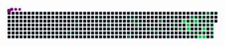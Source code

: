 <svg viewBox="-16 -32 880 192" width="880" height="192" xmlns="http://www.w3.org/2000/svg"><desc>Generated with https://github.com/Platane/snk</desc><style>:root{--cb:#1b1f230a;--cs:purple;--ce:#161b22;--c0:#161b22;--c1:#01311f;--c2:#034525;--c3:#0f6d31;--c4:#00c647}.c{shape-rendering:geometricPrecision;fill:var(--ce);stroke-width:1px;stroke:var(--cb);animation:none 30100ms linear infinite;width:12px;height:12px}@keyframes c0{60.12%{fill:var(--c2)}60.14%,100%{fill:var(--ce)}}.c.c0{fill:var(--c2);animation-name:c0}@keyframes c1{6.63%{fill:var(--c1)}6.65%,100%{fill:var(--ce)}}.c.c1{fill:var(--c1);animation-name:c1}@keyframes c2{6.97%{fill:var(--c1)}6.99%,100%{fill:var(--ce)}}.c.c2{fill:var(--c1);animation-name:c2}@keyframes c3{9.62%{fill:var(--c1)}9.64%,100%{fill:var(--ce)}}.c.c3{fill:var(--c1);animation-name:c3}@keyframes c4{56.14%{fill:var(--c2)}56.16%,100%{fill:var(--ce)}}.c.c4{fill:var(--c2);animation-name:c4}@keyframes c5{11.95%{fill:var(--c1)}11.97%,100%{fill:var(--ce)}}.c.c5{fill:var(--c1);animation-name:c5}@keyframes c6{65.44%{fill:var(--c3)}65.46%,100%{fill:var(--ce)}}.c.c6{fill:var(--c3);animation-name:c6}@keyframes c7{12.28%{fill:var(--c1)}12.3%,100%{fill:var(--ce)}}.c.c7{fill:var(--c1);animation-name:c7}@keyframes c8{53.81%{fill:var(--c2)}53.83%,100%{fill:var(--ce)}}.c.c8{fill:var(--c2);animation-name:c8}@keyframes c9{12.95%{fill:var(--c1)}12.97%,100%{fill:var(--ce)}}.c.c9{fill:var(--c1);animation-name:c9}@keyframes ca{53.15%{fill:var(--c2)}53.17%,100%{fill:var(--ce)}}.c.ca{fill:var(--c2);animation-name:ca}@keyframes cb{13.61%{fill:var(--c1)}13.63%,100%{fill:var(--ce)}}.c.cb{fill:var(--c1);animation-name:cb}@keyframes cc{14.61%{fill:var(--c1)}14.63%,100%{fill:var(--ce)}}.c.cc{fill:var(--c1);animation-name:cc}@keyframes cd{14.94%{fill:var(--c1)}14.96%,100%{fill:var(--ce)}}.c.cd{fill:var(--c1);animation-name:cd}@keyframes ce{50.82%{fill:var(--c2)}50.84%,100%{fill:var(--ce)}}.c.ce{fill:var(--c2);animation-name:ce}@keyframes cf{69.43%{fill:var(--c3)}69.45%,100%{fill:var(--ce)}}.c.cf{fill:var(--c3);animation-name:cf}@keyframes cg{15.6%{fill:var(--c1)}15.62%,100%{fill:var(--ce)}}.c.cg{fill:var(--c1);animation-name:cg}@keyframes ch{20.92%{fill:var(--c1)}20.94%,100%{fill:var(--ce)}}.c.ch{fill:var(--c1);animation-name:ch}@keyframes ci{18.93%{fill:var(--c1)}18.95%,100%{fill:var(--ce)}}.c.ci{fill:var(--c1);animation-name:ci}@keyframes cj{16.93%{fill:var(--c1)}16.95%,100%{fill:var(--ce)}}.c.cj{fill:var(--c1);animation-name:cj}@keyframes ck{18.26%{fill:var(--c1)}18.28%,100%{fill:var(--ce)}}.c.ck{fill:var(--c1);animation-name:ck}@keyframes cl{17.6%{fill:var(--c1)}17.62%,100%{fill:var(--ce)}}.c.cl{fill:var(--c1);animation-name:cl}@keyframes cm{17.27%{fill:var(--c1)}17.29%,100%{fill:var(--ce)}}.c.cm{fill:var(--c1);animation-name:cm}@keyframes cn{71.75%{fill:var(--c3)}71.77%,100%{fill:var(--ce)}}.c.cn{fill:var(--c3);animation-name:cn}@keyframes co{82.05%{fill:var(--c4)}82.07%,100%{fill:var(--ce)}}.c.co{fill:var(--c4);animation-name:co}@keyframes cp{43.84%{fill:var(--c2)}43.86%,100%{fill:var(--ce)}}.c.cp{fill:var(--c2);animation-name:cp}@keyframes cq{82.71%{fill:var(--c4)}82.73%,100%{fill:var(--ce)}}.c.cq{fill:var(--c4);animation-name:cq}@keyframes cr{83.05%{fill:var(--c4)}83.07%,100%{fill:var(--ce)}}.c.cr{fill:var(--c4);animation-name:cr}@keyframes cs{22.91%{fill:var(--c1)}22.93%,100%{fill:var(--ce)}}.c.cs{fill:var(--c1);animation-name:cs}@keyframes ct{22.58%{fill:var(--c1)}22.6%,100%{fill:var(--ce)}}.c.ct{fill:var(--c1);animation-name:ct}@keyframes cu{74.41%{fill:var(--c3)}74.43%,100%{fill:var(--ce)}}.c.cu{fill:var(--c3);animation-name:cu}@keyframes cv{44.18%{fill:var(--c2)}44.2%,100%{fill:var(--ce)}}.c.cv{fill:var(--c2);animation-name:cv}@keyframes cw{47.83%{fill:var(--c2)}47.85%,100%{fill:var(--ce)}}.c.cw{fill:var(--c2);animation-name:cw}@keyframes cx{42.18%{fill:var(--c2)}42.2%,100%{fill:var(--ce)}}.c.cx{fill:var(--c2);animation-name:cx}@keyframes cy{81.05%{fill:var(--c4)}81.07%,100%{fill:var(--ce)}}.c.cy{fill:var(--c4);animation-name:cy}@keyframes cz{44.84%{fill:var(--c2)}44.86%,100%{fill:var(--ce)}}.c.cz{fill:var(--c2);animation-name:cz}@keyframes c10{36.53%{fill:var(--c1)}36.55%,100%{fill:var(--ce)}}.c.c10{fill:var(--c1);animation-name:c10}@keyframes c11{36.87%{fill:var(--c2)}36.89%,100%{fill:var(--ce)}}.c.c11{fill:var(--c2);animation-name:c11}@keyframes c12{24.57%{fill:var(--c1)}24.59%,100%{fill:var(--ce)}}.c.c12{fill:var(--c1);animation-name:c12}@keyframes c13{32.55%{fill:var(--c1)}32.57%,100%{fill:var(--ce)}}.c.c13{fill:var(--c1);animation-name:c13}@keyframes c14{32.88%{fill:var(--c1)}32.9%,100%{fill:var(--ce)}}.c.c14{fill:var(--c1);animation-name:c14}@keyframes c15{35.87%{fill:var(--c1)}35.89%,100%{fill:var(--ce)}}.c.c15{fill:var(--c1);animation-name:c15}@keyframes c16{36.2%{fill:var(--c1)}36.22%,100%{fill:var(--ce)}}.c.c16{fill:var(--c1);animation-name:c16}@keyframes c17{37.2%{fill:var(--c2)}37.22%,100%{fill:var(--ce)}}.c.c17{fill:var(--c2);animation-name:c17}@keyframes c18{79.39%{fill:var(--c4)}79.41%,100%{fill:var(--ce)}}.c.c18{fill:var(--c4);animation-name:c18}@keyframes c19{31.88%{fill:var(--c1)}31.9%,100%{fill:var(--ce)}}.c.c19{fill:var(--c1);animation-name:c19}@keyframes c1a{41.52%{fill:var(--c2)}41.54%,100%{fill:var(--ce)}}.c.c1a{fill:var(--c2);animation-name:c1a}@keyframes c1b{33.21%{fill:var(--c1)}33.23%,100%{fill:var(--ce)}}.c.c1b{fill:var(--c1);animation-name:c1b}@keyframes c1c{45.5%{fill:var(--c2)}45.52%,100%{fill:var(--ce)}}.c.c1c{fill:var(--c2);animation-name:c1c}@keyframes c1d{78.4%{fill:var(--c4)}78.42%,100%{fill:var(--ce)}}.c.c1d{fill:var(--c4);animation-name:c1d}@keyframes c1e{37.53%{fill:var(--c2)}37.55%,100%{fill:var(--ce)}}.c.c1e{fill:var(--c2);animation-name:c1e}@keyframes c1f{79.06%{fill:var(--c4)}79.08%,100%{fill:var(--ce)}}.c.c1f{fill:var(--c4);animation-name:c1f}@keyframes c1g{76.07%{fill:var(--c3)}76.09%,100%{fill:var(--ce)}}.c.c1g{fill:var(--c3);animation-name:c1g}@keyframes c1h{29.23%{fill:var(--c1)}29.25%,100%{fill:var(--ce)}}.c.c1h{fill:var(--c1);animation-name:c1h}@keyframes c1i{28.89%{fill:var(--c1)}28.91%,100%{fill:var(--ce)}}.c.c1i{fill:var(--c1);animation-name:c1i}@keyframes c1j{39.86%{fill:var(--c2)}39.88%,100%{fill:var(--ce)}}.c.c1j{fill:var(--c2);animation-name:c1j}@keyframes c1k{28.56%{fill:var(--c1)}28.58%,100%{fill:var(--ce)}}.c.c1k{fill:var(--c1);animation-name:c1k}@keyframes c1l{40.19%{fill:var(--c2)}40.21%,100%{fill:var(--ce)}}.c.c1l{fill:var(--c2);animation-name:c1l}@keyframes c1m{77.73%{fill:var(--c3)}77.75%,100%{fill:var(--ce)}}.c.c1m{fill:var(--c3);animation-name:c1m}@keyframes c1n{38.2%{fill:var(--c2)}38.22%,100%{fill:var(--ce)}}.c.c1n{fill:var(--c2);animation-name:c1n}@keyframes c1o{38.53%{fill:var(--c2)}38.55%,100%{fill:var(--ce)}}.c.c1o{fill:var(--c2);animation-name:c1o}@keyframes c1p{30.22%{fill:var(--c1)}30.24%,100%{fill:var(--ce)}}.c.c1p{fill:var(--c1);animation-name:c1p}.u{transform-origin:0 0;transform:scale(0,1);animation:none linear 30100ms infinite}@keyframes u0{6.63%{transform:scale(0.000,1)}6.65%,6.97%{transform:scale(0.033,1)}6.99%,9.62%{transform:scale(0.067,1)}9.64%,11.95%{transform:scale(0.100,1)}11.97%,12.28%{transform:scale(0.133,1)}12.3%,12.95%{transform:scale(0.167,1)}12.97%,13.61%{transform:scale(0.200,1)}13.63%,14.61%{transform:scale(0.233,1)}14.63%,14.94%{transform:scale(0.267,1)}14.96%,15.6%{transform:scale(0.300,1)}15.62%,16.93%{transform:scale(0.333,1)}16.95%,17.27%{transform:scale(0.367,1)}17.29%,17.6%{transform:scale(0.400,1)}17.62%,18.26%{transform:scale(0.433,1)}18.28%,18.93%{transform:scale(0.467,1)}18.95%,20.92%{transform:scale(0.500,1)}20.94%,22.58%{transform:scale(0.533,1)}22.6%,22.91%{transform:scale(0.567,1)}22.93%,24.57%{transform:scale(0.600,1)}24.59%,28.56%{transform:scale(0.633,1)}28.58%,28.89%{transform:scale(0.667,1)}28.91%,29.23%{transform:scale(0.700,1)}29.25%,30.22%{transform:scale(0.733,1)}30.24%,31.88%{transform:scale(0.767,1)}31.9%,32.55%{transform:scale(0.800,1)}32.57%,32.88%{transform:scale(0.833,1)}32.9%,33.21%{transform:scale(0.867,1)}33.23%,35.87%{transform:scale(0.900,1)}35.89%,36.2%{transform:scale(0.933,1)}36.22%,36.53%{transform:scale(0.967,1)}36.55%,100%{transform:scale(1.000,1)}}.u.u0{fill:var(--c1);animation-name:u0;transform-origin:0.0px 0}@keyframes u1{36.87%{transform:scale(0.000,1)}36.89%,37.2%{transform:scale(0.053,1)}37.22%,37.53%{transform:scale(0.105,1)}37.55%,38.2%{transform:scale(0.158,1)}38.22%,38.53%{transform:scale(0.211,1)}38.55%,39.86%{transform:scale(0.263,1)}39.88%,40.19%{transform:scale(0.316,1)}40.21%,41.52%{transform:scale(0.368,1)}41.54%,42.18%{transform:scale(0.421,1)}42.2%,43.84%{transform:scale(0.474,1)}43.86%,44.18%{transform:scale(0.526,1)}44.2%,44.84%{transform:scale(0.579,1)}44.86%,45.5%{transform:scale(0.632,1)}45.52%,47.83%{transform:scale(0.684,1)}47.85%,50.82%{transform:scale(0.737,1)}50.84%,53.15%{transform:scale(0.789,1)}53.17%,53.81%{transform:scale(0.842,1)}53.83%,56.14%{transform:scale(0.895,1)}56.16%,60.12%{transform:scale(0.947,1)}60.14%,100%{transform:scale(1.000,1)}}.u.u1{fill:var(--c2);animation-name:u1;transform-origin:410.3px 0}@keyframes u2{65.44%{transform:scale(0.000,1)}65.46%,69.43%{transform:scale(0.167,1)}69.45%,71.75%{transform:scale(0.333,1)}71.77%,74.41%{transform:scale(0.500,1)}74.43%,76.07%{transform:scale(0.667,1)}76.09%,77.73%{transform:scale(0.833,1)}77.75%,100%{transform:scale(1.000,1)}}.u.u2{fill:var(--c3);animation-name:u2;transform-origin:670.2px 0}@keyframes u3{78.4%{transform:scale(0.000,1)}78.42%,79.06%{transform:scale(0.143,1)}79.08%,79.39%{transform:scale(0.286,1)}79.41%,81.05%{transform:scale(0.429,1)}81.07%,82.05%{transform:scale(0.571,1)}82.07%,82.71%{transform:scale(0.714,1)}82.73%,83.05%{transform:scale(0.857,1)}83.07%,100%{transform:scale(1.000,1)}}.u.u3{fill:var(--c4);animation-name:u3;transform-origin:752.3px 0}.s{shape-rendering:geometricPrecision;fill:var(--cs);animation:none linear 30100ms infinite}@keyframes s0{0%,99.67%{transform:translate(0px,-16px)}0.33%{transform:translate(0px,0px)}5.98%{transform:translate(272px,0px)}6.98%{transform:translate(272px,48px)}8.97%{transform:translate(368px,48px)}9.63%{transform:translate(368px,16px)}12.62%{transform:translate(512px,16px)}12.96%,53.49%{transform:translate(512px,32px)}13.29%{transform:translate(528px,32px)}13.62%{transform:translate(528px,48px)}14.29%{transform:translate(560px,48px)}14.62%{transform:translate(560px,64px)}16.61%{transform:translate(656px,64px)}16.94%{transform:translate(656px,48px)}17.28%{transform:translate(672px,48px)}18.27%{transform:translate(672px,0px)}18.6%{transform:translate(656px,0px)}18.94%{transform:translate(656px,16px)}19.27%{transform:translate(640px,16px)}20.93%{transform:translate(640px,96px)}22.59%{transform:translate(720px,96px)}22.92%{transform:translate(720px,80px)}23.26%{transform:translate(704px,80px)}23.59%{transform:translate(704px,96px)}24.58%{transform:translate(752px,96px)}24.92%{transform:translate(752px,112px)}26.58%{transform:translate(832px,112px)}28.24%{transform:translate(832px,32px)}28.9%,34.88%{transform:translate(800px,32px)}29.24%,34.55%,75.75%{transform:translate(800px,16px)}29.9%{transform:translate(832px,16px)}30.56%{transform:translate(832px,-16px)}31.56%{transform:translate(784px,-16px)}31.89%{transform:translate(784px,0px)}32.23%{transform:translate(768px,0px)}32.89%,35.55%,80.73%{transform:translate(768px,32px)}33.89%{transform:translate(816px,32px)}34.22%,40.86%{transform:translate(816px,16px)}36.21%{transform:translate(768px,64px)}36.54%{transform:translate(752px,64px)}36.88%{transform:translate(752px,80px)}38.21%{transform:translate(816px,80px)}38.54%{transform:translate(816px,96px)}38.87%{transform:translate(800px,96px)}39.87%,45.85%{transform:translate(800px,48px)}40.2%{transform:translate(816px,48px)}42.19%{transform:translate(752px,16px)}42.52%{transform:translate(752px,0px)}43.19%{transform:translate(720px,0px)}43.85%{transform:translate(720px,32px)}44.19%{transform:translate(736px,32px)}44.52%{transform:translate(736px,48px)}46.51%{transform:translate(800px,80px)}50.83%{transform:translate(592px,80px)}51.5%{transform:translate(592px,48px)}53.16%{transform:translate(512px,48px)}55.81%{transform:translate(400px,32px)}56.15%{transform:translate(400px,48px)}59.47%{transform:translate(240px,48px)}60.13%{transform:translate(240px,80px)}65.12%{transform:translate(480px,80px)}65.45%{transform:translate(480px,96px)}68.11%{transform:translate(608px,96px)}69.44%{transform:translate(608px,32px)}71.1%{transform:translate(688px,32px)}71.76%{transform:translate(688px,64px)}72.09%{transform:translate(704px,64px)}72.43%,82.39%{transform:translate(704px,48px)}72.76%{transform:translate(688px,48px)}73.42%{transform:translate(688px,16px)}76.08%{transform:translate(800px,0px)}76.41%{transform:translate(816px,0px)}77.74%{transform:translate(816px,64px)}78.41%{transform:translate(784px,64px)}79.07%{transform:translate(784px,96px)}79.4%{transform:translate(768px,96px)}82.06%{transform:translate(704px,32px)}82.72%{transform:translate(720px,48px)}83.06%{transform:translate(720px,64px)}95.35%{transform:translate(128px,64px)}96.01%{transform:translate(128px,32px)}97.01%{transform:translate(80px,32px)}97.34%{transform:translate(80px,16px)}97.67%{transform:translate(64px,16px)}98.34%{transform:translate(64px,-16px)}}.s.s0{transform:translate(0px,-16px);animation-name:s0}@keyframes s1{0%,99.67%{transform:translate(16px,-16px)}0.33%{transform:translate(0px,-16px)}0.66%{transform:translate(0px,0px)}6.31%{transform:translate(272px,0px)}7.31%{transform:translate(272px,48px)}9.3%{transform:translate(368px,48px)}9.97%{transform:translate(368px,16px)}12.96%{transform:translate(512px,16px)}13.29%,53.82%{transform:translate(512px,32px)}13.62%{transform:translate(528px,32px)}13.95%{transform:translate(528px,48px)}14.62%{transform:translate(560px,48px)}14.95%{transform:translate(560px,64px)}16.94%{transform:translate(656px,64px)}17.28%{transform:translate(656px,48px)}17.61%{transform:translate(672px,48px)}18.6%{transform:translate(672px,0px)}18.94%{transform:translate(656px,0px)}19.27%{transform:translate(656px,16px)}19.6%{transform:translate(640px,16px)}21.26%{transform:translate(640px,96px)}22.92%{transform:translate(720px,96px)}23.26%{transform:translate(720px,80px)}23.59%{transform:translate(704px,80px)}23.92%{transform:translate(704px,96px)}24.92%{transform:translate(752px,96px)}25.25%{transform:translate(752px,112px)}26.91%{transform:translate(832px,112px)}28.57%{transform:translate(832px,32px)}29.24%,35.22%{transform:translate(800px,32px)}29.57%,34.88%,76.08%{transform:translate(800px,16px)}30.23%{transform:translate(832px,16px)}30.9%{transform:translate(832px,-16px)}31.89%{transform:translate(784px,-16px)}32.23%{transform:translate(784px,0px)}32.56%{transform:translate(768px,0px)}33.22%,35.88%,81.06%{transform:translate(768px,32px)}34.22%{transform:translate(816px,32px)}34.55%,41.2%{transform:translate(816px,16px)}36.54%{transform:translate(768px,64px)}36.88%{transform:translate(752px,64px)}37.21%{transform:translate(752px,80px)}38.54%{transform:translate(816px,80px)}38.87%{transform:translate(816px,96px)}39.2%{transform:translate(800px,96px)}40.2%,46.18%{transform:translate(800px,48px)}40.53%{transform:translate(816px,48px)}42.52%{transform:translate(752px,16px)}42.86%{transform:translate(752px,0px)}43.52%{transform:translate(720px,0px)}44.19%{transform:translate(720px,32px)}44.52%{transform:translate(736px,32px)}44.85%{transform:translate(736px,48px)}46.84%{transform:translate(800px,80px)}51.16%{transform:translate(592px,80px)}51.83%{transform:translate(592px,48px)}53.49%{transform:translate(512px,48px)}56.15%{transform:translate(400px,32px)}56.48%{transform:translate(400px,48px)}59.8%{transform:translate(240px,48px)}60.47%{transform:translate(240px,80px)}65.45%{transform:translate(480px,80px)}65.78%{transform:translate(480px,96px)}68.44%{transform:translate(608px,96px)}69.77%{transform:translate(608px,32px)}71.43%{transform:translate(688px,32px)}72.09%{transform:translate(688px,64px)}72.43%{transform:translate(704px,64px)}72.76%,82.72%{transform:translate(704px,48px)}73.09%{transform:translate(688px,48px)}73.75%{transform:translate(688px,16px)}76.41%{transform:translate(800px,0px)}76.74%{transform:translate(816px,0px)}78.07%{transform:translate(816px,64px)}78.74%{transform:translate(784px,64px)}79.4%{transform:translate(784px,96px)}79.73%{transform:translate(768px,96px)}82.39%{transform:translate(704px,32px)}83.06%{transform:translate(720px,48px)}83.39%{transform:translate(720px,64px)}95.68%{transform:translate(128px,64px)}96.35%{transform:translate(128px,32px)}97.34%{transform:translate(80px,32px)}97.67%{transform:translate(80px,16px)}98.01%{transform:translate(64px,16px)}98.67%{transform:translate(64px,-16px)}}.s.s1{transform:translate(16px,-16px);animation-name:s1}@keyframes s2{0%,99.67%{transform:translate(32px,-16px)}0.66%{transform:translate(0px,-16px)}1%{transform:translate(0px,0px)}6.64%{transform:translate(272px,0px)}7.64%{transform:translate(272px,48px)}9.63%{transform:translate(368px,48px)}10.3%{transform:translate(368px,16px)}13.29%{transform:translate(512px,16px)}13.62%,54.15%{transform:translate(512px,32px)}13.95%{transform:translate(528px,32px)}14.29%{transform:translate(528px,48px)}14.95%{transform:translate(560px,48px)}15.28%{transform:translate(560px,64px)}17.28%{transform:translate(656px,64px)}17.61%{transform:translate(656px,48px)}17.94%{transform:translate(672px,48px)}18.94%{transform:translate(672px,0px)}19.27%{transform:translate(656px,0px)}19.6%{transform:translate(656px,16px)}19.93%{transform:translate(640px,16px)}21.59%{transform:translate(640px,96px)}23.26%{transform:translate(720px,96px)}23.59%{transform:translate(720px,80px)}23.92%{transform:translate(704px,80px)}24.25%{transform:translate(704px,96px)}25.25%{transform:translate(752px,96px)}25.58%{transform:translate(752px,112px)}27.24%{transform:translate(832px,112px)}28.9%{transform:translate(832px,32px)}29.57%,35.55%{transform:translate(800px,32px)}29.9%,35.22%,76.41%{transform:translate(800px,16px)}30.56%{transform:translate(832px,16px)}31.23%{transform:translate(832px,-16px)}32.23%{transform:translate(784px,-16px)}32.56%{transform:translate(784px,0px)}32.89%{transform:translate(768px,0px)}33.55%,36.21%,81.4%{transform:translate(768px,32px)}34.55%{transform:translate(816px,32px)}34.88%,41.53%{transform:translate(816px,16px)}36.88%{transform:translate(768px,64px)}37.21%{transform:translate(752px,64px)}37.54%{transform:translate(752px,80px)}38.87%{transform:translate(816px,80px)}39.2%{transform:translate(816px,96px)}39.53%{transform:translate(800px,96px)}40.53%,46.51%{transform:translate(800px,48px)}40.86%{transform:translate(816px,48px)}42.86%{transform:translate(752px,16px)}43.19%{transform:translate(752px,0px)}43.85%{transform:translate(720px,0px)}44.52%{transform:translate(720px,32px)}44.85%{transform:translate(736px,32px)}45.18%{transform:translate(736px,48px)}47.18%{transform:translate(800px,80px)}51.5%{transform:translate(592px,80px)}52.16%{transform:translate(592px,48px)}53.82%{transform:translate(512px,48px)}56.48%{transform:translate(400px,32px)}56.81%{transform:translate(400px,48px)}60.13%{transform:translate(240px,48px)}60.8%{transform:translate(240px,80px)}65.78%{transform:translate(480px,80px)}66.11%{transform:translate(480px,96px)}68.77%{transform:translate(608px,96px)}70.1%{transform:translate(608px,32px)}71.76%{transform:translate(688px,32px)}72.43%{transform:translate(688px,64px)}72.76%{transform:translate(704px,64px)}73.09%,83.06%{transform:translate(704px,48px)}73.42%{transform:translate(688px,48px)}74.09%{transform:translate(688px,16px)}76.74%{transform:translate(800px,0px)}77.08%{transform:translate(816px,0px)}78.41%{transform:translate(816px,64px)}79.07%{transform:translate(784px,64px)}79.73%{transform:translate(784px,96px)}80.07%{transform:translate(768px,96px)}82.72%{transform:translate(704px,32px)}83.39%{transform:translate(720px,48px)}83.72%{transform:translate(720px,64px)}96.01%{transform:translate(128px,64px)}96.68%{transform:translate(128px,32px)}97.67%{transform:translate(80px,32px)}98.01%{transform:translate(80px,16px)}98.34%{transform:translate(64px,16px)}99%{transform:translate(64px,-16px)}}.s.s2{transform:translate(32px,-16px);animation-name:s2}@keyframes s3{0%,99.67%{transform:translate(48px,-16px)}1%{transform:translate(0px,-16px)}1.33%{transform:translate(0px,0px)}6.98%{transform:translate(272px,0px)}7.97%{transform:translate(272px,48px)}9.97%{transform:translate(368px,48px)}10.63%{transform:translate(368px,16px)}13.62%{transform:translate(512px,16px)}13.95%,54.49%{transform:translate(512px,32px)}14.29%{transform:translate(528px,32px)}14.62%{transform:translate(528px,48px)}15.28%{transform:translate(560px,48px)}15.61%{transform:translate(560px,64px)}17.61%{transform:translate(656px,64px)}17.94%{transform:translate(656px,48px)}18.27%{transform:translate(672px,48px)}19.27%{transform:translate(672px,0px)}19.6%{transform:translate(656px,0px)}19.93%{transform:translate(656px,16px)}20.27%{transform:translate(640px,16px)}21.93%{transform:translate(640px,96px)}23.59%{transform:translate(720px,96px)}23.92%{transform:translate(720px,80px)}24.25%{transform:translate(704px,80px)}24.58%{transform:translate(704px,96px)}25.58%{transform:translate(752px,96px)}25.91%{transform:translate(752px,112px)}27.57%{transform:translate(832px,112px)}29.24%{transform:translate(832px,32px)}29.9%,35.88%{transform:translate(800px,32px)}30.23%,35.55%,76.74%{transform:translate(800px,16px)}30.9%{transform:translate(832px,16px)}31.56%{transform:translate(832px,-16px)}32.56%{transform:translate(784px,-16px)}32.89%{transform:translate(784px,0px)}33.22%{transform:translate(768px,0px)}33.89%,36.54%,81.73%{transform:translate(768px,32px)}34.88%{transform:translate(816px,32px)}35.22%,41.86%{transform:translate(816px,16px)}37.21%{transform:translate(768px,64px)}37.54%{transform:translate(752px,64px)}37.87%{transform:translate(752px,80px)}39.2%{transform:translate(816px,80px)}39.53%{transform:translate(816px,96px)}39.87%{transform:translate(800px,96px)}40.86%,46.84%{transform:translate(800px,48px)}41.2%{transform:translate(816px,48px)}43.19%{transform:translate(752px,16px)}43.52%{transform:translate(752px,0px)}44.19%{transform:translate(720px,0px)}44.85%{transform:translate(720px,32px)}45.18%{transform:translate(736px,32px)}45.51%{transform:translate(736px,48px)}47.51%{transform:translate(800px,80px)}51.83%{transform:translate(592px,80px)}52.49%{transform:translate(592px,48px)}54.15%{transform:translate(512px,48px)}56.81%{transform:translate(400px,32px)}57.14%{transform:translate(400px,48px)}60.47%{transform:translate(240px,48px)}61.13%{transform:translate(240px,80px)}66.11%{transform:translate(480px,80px)}66.45%{transform:translate(480px,96px)}69.1%{transform:translate(608px,96px)}70.43%{transform:translate(608px,32px)}72.09%{transform:translate(688px,32px)}72.76%{transform:translate(688px,64px)}73.09%{transform:translate(704px,64px)}73.42%,83.39%{transform:translate(704px,48px)}73.75%{transform:translate(688px,48px)}74.42%{transform:translate(688px,16px)}77.08%{transform:translate(800px,0px)}77.41%{transform:translate(816px,0px)}78.74%{transform:translate(816px,64px)}79.4%{transform:translate(784px,64px)}80.07%{transform:translate(784px,96px)}80.4%{transform:translate(768px,96px)}83.06%{transform:translate(704px,32px)}83.72%{transform:translate(720px,48px)}84.05%{transform:translate(720px,64px)}96.35%{transform:translate(128px,64px)}97.01%{transform:translate(128px,32px)}98.01%{transform:translate(80px,32px)}98.34%{transform:translate(80px,16px)}98.67%{transform:translate(64px,16px)}99.34%{transform:translate(64px,-16px)}}.s.s3{transform:translate(48px,-16px);animation-name:s3}</style><rect class="c" x="2" y="2" rx="2" ry="2"/><rect class="c" x="2" y="18" rx="2" ry="2"/><rect class="c" x="2" y="34" rx="2" ry="2"/><rect class="c" x="2" y="50" rx="2" ry="2"/><rect class="c" x="2" y="66" rx="2" ry="2"/><rect class="c" x="2" y="82" rx="2" ry="2"/><rect class="c" x="2" y="98" rx="2" ry="2"/><rect class="c" x="18" y="2" rx="2" ry="2"/><rect class="c" x="18" y="18" rx="2" ry="2"/><rect class="c" x="18" y="34" rx="2" ry="2"/><rect class="c" x="18" y="50" rx="2" ry="2"/><rect class="c" x="18" y="66" rx="2" ry="2"/><rect class="c" x="18" y="82" rx="2" ry="2"/><rect class="c" x="18" y="98" rx="2" ry="2"/><rect class="c" x="34" y="2" rx="2" ry="2"/><rect class="c" x="34" y="18" rx="2" ry="2"/><rect class="c" x="34" y="34" rx="2" ry="2"/><rect class="c" x="34" y="50" rx="2" ry="2"/><rect class="c" x="34" y="66" rx="2" ry="2"/><rect class="c" x="34" y="82" rx="2" ry="2"/><rect class="c" x="34" y="98" rx="2" ry="2"/><rect class="c" x="50" y="2" rx="2" ry="2"/><rect class="c" x="50" y="18" rx="2" ry="2"/><rect class="c" x="50" y="34" rx="2" ry="2"/><rect class="c" x="50" y="50" rx="2" ry="2"/><rect class="c" x="50" y="66" rx="2" ry="2"/><rect class="c" x="50" y="82" rx="2" ry="2"/><rect class="c" x="50" y="98" rx="2" ry="2"/><rect class="c" x="66" y="2" rx="2" ry="2"/><rect class="c" x="66" y="18" rx="2" ry="2"/><rect class="c" x="66" y="34" rx="2" ry="2"/><rect class="c" x="66" y="50" rx="2" ry="2"/><rect class="c" x="66" y="66" rx="2" ry="2"/><rect class="c" x="66" y="82" rx="2" ry="2"/><rect class="c" x="66" y="98" rx="2" ry="2"/><rect class="c" x="82" y="2" rx="2" ry="2"/><rect class="c" x="82" y="18" rx="2" ry="2"/><rect class="c" x="82" y="34" rx="2" ry="2"/><rect class="c" x="82" y="50" rx="2" ry="2"/><rect class="c" x="82" y="66" rx="2" ry="2"/><rect class="c" x="82" y="82" rx="2" ry="2"/><rect class="c" x="82" y="98" rx="2" ry="2"/><rect class="c" x="98" y="2" rx="2" ry="2"/><rect class="c" x="98" y="18" rx="2" ry="2"/><rect class="c" x="98" y="34" rx="2" ry="2"/><rect class="c" x="98" y="50" rx="2" ry="2"/><rect class="c" x="98" y="66" rx="2" ry="2"/><rect class="c" x="98" y="82" rx="2" ry="2"/><rect class="c" x="98" y="98" rx="2" ry="2"/><rect class="c" x="114" y="2" rx="2" ry="2"/><rect class="c" x="114" y="18" rx="2" ry="2"/><rect class="c" x="114" y="34" rx="2" ry="2"/><rect class="c" x="114" y="50" rx="2" ry="2"/><rect class="c" x="114" y="66" rx="2" ry="2"/><rect class="c" x="114" y="82" rx="2" ry="2"/><rect class="c" x="114" y="98" rx="2" ry="2"/><rect class="c" x="130" y="2" rx="2" ry="2"/><rect class="c" x="130" y="18" rx="2" ry="2"/><rect class="c" x="130" y="34" rx="2" ry="2"/><rect class="c" x="130" y="50" rx="2" ry="2"/><rect class="c" x="130" y="66" rx="2" ry="2"/><rect class="c" x="130" y="82" rx="2" ry="2"/><rect class="c" x="130" y="98" rx="2" ry="2"/><rect class="c" x="146" y="2" rx="2" ry="2"/><rect class="c" x="146" y="18" rx="2" ry="2"/><rect class="c" x="146" y="34" rx="2" ry="2"/><rect class="c" x="146" y="50" rx="2" ry="2"/><rect class="c" x="146" y="66" rx="2" ry="2"/><rect class="c" x="146" y="82" rx="2" ry="2"/><rect class="c" x="146" y="98" rx="2" ry="2"/><rect class="c" x="162" y="2" rx="2" ry="2"/><rect class="c" x="162" y="18" rx="2" ry="2"/><rect class="c" x="162" y="34" rx="2" ry="2"/><rect class="c" x="162" y="50" rx="2" ry="2"/><rect class="c" x="162" y="66" rx="2" ry="2"/><rect class="c" x="162" y="82" rx="2" ry="2"/><rect class="c" x="162" y="98" rx="2" ry="2"/><rect class="c" x="178" y="2" rx="2" ry="2"/><rect class="c" x="178" y="18" rx="2" ry="2"/><rect class="c" x="178" y="34" rx="2" ry="2"/><rect class="c" x="178" y="50" rx="2" ry="2"/><rect class="c" x="178" y="66" rx="2" ry="2"/><rect class="c" x="178" y="82" rx="2" ry="2"/><rect class="c" x="178" y="98" rx="2" ry="2"/><rect class="c" x="194" y="2" rx="2" ry="2"/><rect class="c" x="194" y="18" rx="2" ry="2"/><rect class="c" x="194" y="34" rx="2" ry="2"/><rect class="c" x="194" y="50" rx="2" ry="2"/><rect class="c" x="194" y="66" rx="2" ry="2"/><rect class="c" x="194" y="82" rx="2" ry="2"/><rect class="c" x="194" y="98" rx="2" ry="2"/><rect class="c" x="210" y="2" rx="2" ry="2"/><rect class="c" x="210" y="18" rx="2" ry="2"/><rect class="c" x="210" y="34" rx="2" ry="2"/><rect class="c" x="210" y="50" rx="2" ry="2"/><rect class="c" x="210" y="66" rx="2" ry="2"/><rect class="c" x="210" y="82" rx="2" ry="2"/><rect class="c" x="210" y="98" rx="2" ry="2"/><rect class="c" x="226" y="2" rx="2" ry="2"/><rect class="c" x="226" y="18" rx="2" ry="2"/><rect class="c" x="226" y="34" rx="2" ry="2"/><rect class="c" x="226" y="50" rx="2" ry="2"/><rect class="c" x="226" y="66" rx="2" ry="2"/><rect class="c" x="226" y="82" rx="2" ry="2"/><rect class="c" x="226" y="98" rx="2" ry="2"/><rect class="c" x="242" y="2" rx="2" ry="2"/><rect class="c" x="242" y="18" rx="2" ry="2"/><rect class="c" x="242" y="34" rx="2" ry="2"/><rect class="c" x="242" y="50" rx="2" ry="2"/><rect class="c" x="242" y="66" rx="2" ry="2"/><rect class="c c0" x="242" y="82" rx="2" ry="2"/><rect class="c" x="242" y="98" rx="2" ry="2"/><rect class="c" x="258" y="2" rx="2" ry="2"/><rect class="c" x="258" y="18" rx="2" ry="2"/><rect class="c" x="258" y="34" rx="2" ry="2"/><rect class="c" x="258" y="50" rx="2" ry="2"/><rect class="c" x="258" y="66" rx="2" ry="2"/><rect class="c" x="258" y="82" rx="2" ry="2"/><rect class="c" x="258" y="98" rx="2" ry="2"/><rect class="c" x="274" y="2" rx="2" ry="2"/><rect class="c" x="274" y="18" rx="2" ry="2"/><rect class="c c1" x="274" y="34" rx="2" ry="2"/><rect class="c c2" x="274" y="50" rx="2" ry="2"/><rect class="c" x="274" y="66" rx="2" ry="2"/><rect class="c" x="274" y="82" rx="2" ry="2"/><rect class="c" x="274" y="98" rx="2" ry="2"/><rect class="c" x="290" y="2" rx="2" ry="2"/><rect class="c" x="290" y="18" rx="2" ry="2"/><rect class="c" x="290" y="34" rx="2" ry="2"/><rect class="c" x="290" y="50" rx="2" ry="2"/><rect class="c" x="290" y="66" rx="2" ry="2"/><rect class="c" x="290" y="82" rx="2" ry="2"/><rect class="c" x="290" y="98" rx="2" ry="2"/><rect class="c" x="306" y="2" rx="2" ry="2"/><rect class="c" x="306" y="18" rx="2" ry="2"/><rect class="c" x="306" y="34" rx="2" ry="2"/><rect class="c" x="306" y="50" rx="2" ry="2"/><rect class="c" x="306" y="66" rx="2" ry="2"/><rect class="c" x="306" y="82" rx="2" ry="2"/><rect class="c" x="306" y="98" rx="2" ry="2"/><rect class="c" x="322" y="2" rx="2" ry="2"/><rect class="c" x="322" y="18" rx="2" ry="2"/><rect class="c" x="322" y="34" rx="2" ry="2"/><rect class="c" x="322" y="50" rx="2" ry="2"/><rect class="c" x="322" y="66" rx="2" ry="2"/><rect class="c" x="322" y="82" rx="2" ry="2"/><rect class="c" x="322" y="98" rx="2" ry="2"/><rect class="c" x="338" y="2" rx="2" ry="2"/><rect class="c" x="338" y="18" rx="2" ry="2"/><rect class="c" x="338" y="34" rx="2" ry="2"/><rect class="c" x="338" y="50" rx="2" ry="2"/><rect class="c" x="338" y="66" rx="2" ry="2"/><rect class="c" x="338" y="82" rx="2" ry="2"/><rect class="c" x="338" y="98" rx="2" ry="2"/><rect class="c" x="354" y="2" rx="2" ry="2"/><rect class="c" x="354" y="18" rx="2" ry="2"/><rect class="c" x="354" y="34" rx="2" ry="2"/><rect class="c" x="354" y="50" rx="2" ry="2"/><rect class="c" x="354" y="66" rx="2" ry="2"/><rect class="c" x="354" y="82" rx="2" ry="2"/><rect class="c" x="354" y="98" rx="2" ry="2"/><rect class="c" x="370" y="2" rx="2" ry="2"/><rect class="c c3" x="370" y="18" rx="2" ry="2"/><rect class="c" x="370" y="34" rx="2" ry="2"/><rect class="c" x="370" y="50" rx="2" ry="2"/><rect class="c" x="370" y="66" rx="2" ry="2"/><rect class="c" x="370" y="82" rx="2" ry="2"/><rect class="c" x="370" y="98" rx="2" ry="2"/><rect class="c" x="386" y="2" rx="2" ry="2"/><rect class="c" x="386" y="18" rx="2" ry="2"/><rect class="c" x="386" y="34" rx="2" ry="2"/><rect class="c" x="386" y="50" rx="2" ry="2"/><rect class="c" x="386" y="66" rx="2" ry="2"/><rect class="c" x="386" y="82" rx="2" ry="2"/><rect class="c" x="386" y="98" rx="2" ry="2"/><rect class="c" x="402" y="2" rx="2" ry="2"/><rect class="c" x="402" y="18" rx="2" ry="2"/><rect class="c" x="402" y="34" rx="2" ry="2"/><rect class="c c4" x="402" y="50" rx="2" ry="2"/><rect class="c" x="402" y="66" rx="2" ry="2"/><rect class="c" x="402" y="82" rx="2" ry="2"/><rect class="c" x="402" y="98" rx="2" ry="2"/><rect class="c" x="418" y="2" rx="2" ry="2"/><rect class="c" x="418" y="18" rx="2" ry="2"/><rect class="c" x="418" y="34" rx="2" ry="2"/><rect class="c" x="418" y="50" rx="2" ry="2"/><rect class="c" x="418" y="66" rx="2" ry="2"/><rect class="c" x="418" y="82" rx="2" ry="2"/><rect class="c" x="418" y="98" rx="2" ry="2"/><rect class="c" x="434" y="2" rx="2" ry="2"/><rect class="c" x="434" y="18" rx="2" ry="2"/><rect class="c" x="434" y="34" rx="2" ry="2"/><rect class="c" x="434" y="50" rx="2" ry="2"/><rect class="c" x="434" y="66" rx="2" ry="2"/><rect class="c" x="434" y="82" rx="2" ry="2"/><rect class="c" x="434" y="98" rx="2" ry="2"/><rect class="c" x="450" y="2" rx="2" ry="2"/><rect class="c" x="450" y="18" rx="2" ry="2"/><rect class="c" x="450" y="34" rx="2" ry="2"/><rect class="c" x="450" y="50" rx="2" ry="2"/><rect class="c" x="450" y="66" rx="2" ry="2"/><rect class="c" x="450" y="82" rx="2" ry="2"/><rect class="c" x="450" y="98" rx="2" ry="2"/><rect class="c" x="466" y="2" rx="2" ry="2"/><rect class="c" x="466" y="18" rx="2" ry="2"/><rect class="c" x="466" y="34" rx="2" ry="2"/><rect class="c" x="466" y="50" rx="2" ry="2"/><rect class="c" x="466" y="66" rx="2" ry="2"/><rect class="c" x="466" y="82" rx="2" ry="2"/><rect class="c" x="466" y="98" rx="2" ry="2"/><rect class="c" x="482" y="2" rx="2" ry="2"/><rect class="c c5" x="482" y="18" rx="2" ry="2"/><rect class="c" x="482" y="34" rx="2" ry="2"/><rect class="c" x="482" y="50" rx="2" ry="2"/><rect class="c" x="482" y="66" rx="2" ry="2"/><rect class="c" x="482" y="82" rx="2" ry="2"/><rect class="c c6" x="482" y="98" rx="2" ry="2"/><rect class="c" x="498" y="2" rx="2" ry="2"/><rect class="c c7" x="498" y="18" rx="2" ry="2"/><rect class="c c8" x="498" y="34" rx="2" ry="2"/><rect class="c" x="498" y="50" rx="2" ry="2"/><rect class="c" x="498" y="66" rx="2" ry="2"/><rect class="c" x="498" y="82" rx="2" ry="2"/><rect class="c" x="498" y="98" rx="2" ry="2"/><rect class="c" x="514" y="2" rx="2" ry="2"/><rect class="c" x="514" y="18" rx="2" ry="2"/><rect class="c c9" x="514" y="34" rx="2" ry="2"/><rect class="c ca" x="514" y="50" rx="2" ry="2"/><rect class="c" x="514" y="66" rx="2" ry="2"/><rect class="c" x="514" y="82" rx="2" ry="2"/><rect class="c" x="514" y="98" rx="2" ry="2"/><rect class="c" x="530" y="2" rx="2" ry="2"/><rect class="c" x="530" y="18" rx="2" ry="2"/><rect class="c" x="530" y="34" rx="2" ry="2"/><rect class="c cb" x="530" y="50" rx="2" ry="2"/><rect class="c" x="530" y="66" rx="2" ry="2"/><rect class="c" x="530" y="82" rx="2" ry="2"/><rect class="c" x="530" y="98" rx="2" ry="2"/><rect class="c" x="546" y="2" rx="2" ry="2"/><rect class="c" x="546" y="18" rx="2" ry="2"/><rect class="c" x="546" y="34" rx="2" ry="2"/><rect class="c" x="546" y="50" rx="2" ry="2"/><rect class="c" x="546" y="66" rx="2" ry="2"/><rect class="c" x="546" y="82" rx="2" ry="2"/><rect class="c" x="546" y="98" rx="2" ry="2"/><rect class="c" x="562" y="2" rx="2" ry="2"/><rect class="c" x="562" y="18" rx="2" ry="2"/><rect class="c" x="562" y="34" rx="2" ry="2"/><rect class="c" x="562" y="50" rx="2" ry="2"/><rect class="c cc" x="562" y="66" rx="2" ry="2"/><rect class="c" x="562" y="82" rx="2" ry="2"/><rect class="c" x="562" y="98" rx="2" ry="2"/><rect class="c" x="578" y="2" rx="2" ry="2"/><rect class="c" x="578" y="18" rx="2" ry="2"/><rect class="c" x="578" y="34" rx="2" ry="2"/><rect class="c" x="578" y="50" rx="2" ry="2"/><rect class="c cd" x="578" y="66" rx="2" ry="2"/><rect class="c" x="578" y="82" rx="2" ry="2"/><rect class="c" x="578" y="98" rx="2" ry="2"/><rect class="c" x="594" y="2" rx="2" ry="2"/><rect class="c" x="594" y="18" rx="2" ry="2"/><rect class="c" x="594" y="34" rx="2" ry="2"/><rect class="c" x="594" y="50" rx="2" ry="2"/><rect class="c" x="594" y="66" rx="2" ry="2"/><rect class="c ce" x="594" y="82" rx="2" ry="2"/><rect class="c" x="594" y="98" rx="2" ry="2"/><rect class="c" x="610" y="2" rx="2" ry="2"/><rect class="c" x="610" y="18" rx="2" ry="2"/><rect class="c cf" x="610" y="34" rx="2" ry="2"/><rect class="c" x="610" y="50" rx="2" ry="2"/><rect class="c cg" x="610" y="66" rx="2" ry="2"/><rect class="c" x="610" y="82" rx="2" ry="2"/><rect class="c" x="610" y="98" rx="2" ry="2"/><rect class="c" x="626" y="2" rx="2" ry="2"/><rect class="c" x="626" y="18" rx="2" ry="2"/><rect class="c" x="626" y="34" rx="2" ry="2"/><rect class="c" x="626" y="50" rx="2" ry="2"/><rect class="c" x="626" y="66" rx="2" ry="2"/><rect class="c" x="626" y="82" rx="2" ry="2"/><rect class="c" x="626" y="98" rx="2" ry="2"/><rect class="c" x="642" y="2" rx="2" ry="2"/><rect class="c" x="642" y="18" rx="2" ry="2"/><rect class="c" x="642" y="34" rx="2" ry="2"/><rect class="c" x="642" y="50" rx="2" ry="2"/><rect class="c" x="642" y="66" rx="2" ry="2"/><rect class="c" x="642" y="82" rx="2" ry="2"/><rect class="c ch" x="642" y="98" rx="2" ry="2"/><rect class="c" x="658" y="2" rx="2" ry="2"/><rect class="c ci" x="658" y="18" rx="2" ry="2"/><rect class="c" x="658" y="34" rx="2" ry="2"/><rect class="c cj" x="658" y="50" rx="2" ry="2"/><rect class="c" x="658" y="66" rx="2" ry="2"/><rect class="c" x="658" y="82" rx="2" ry="2"/><rect class="c" x="658" y="98" rx="2" ry="2"/><rect class="c ck" x="674" y="2" rx="2" ry="2"/><rect class="c" x="674" y="18" rx="2" ry="2"/><rect class="c cl" x="674" y="34" rx="2" ry="2"/><rect class="c cm" x="674" y="50" rx="2" ry="2"/><rect class="c" x="674" y="66" rx="2" ry="2"/><rect class="c" x="674" y="82" rx="2" ry="2"/><rect class="c" x="674" y="98" rx="2" ry="2"/><rect class="c" x="690" y="2" rx="2" ry="2"/><rect class="c" x="690" y="18" rx="2" ry="2"/><rect class="c" x="690" y="34" rx="2" ry="2"/><rect class="c" x="690" y="50" rx="2" ry="2"/><rect class="c cn" x="690" y="66" rx="2" ry="2"/><rect class="c" x="690" y="82" rx="2" ry="2"/><rect class="c" x="690" y="98" rx="2" ry="2"/><rect class="c" x="706" y="2" rx="2" ry="2"/><rect class="c" x="706" y="18" rx="2" ry="2"/><rect class="c co" x="706" y="34" rx="2" ry="2"/><rect class="c" x="706" y="50" rx="2" ry="2"/><rect class="c" x="706" y="66" rx="2" ry="2"/><rect class="c" x="706" y="82" rx="2" ry="2"/><rect class="c" x="706" y="98" rx="2" ry="2"/><rect class="c" x="722" y="2" rx="2" ry="2"/><rect class="c" x="722" y="18" rx="2" ry="2"/><rect class="c cp" x="722" y="34" rx="2" ry="2"/><rect class="c cq" x="722" y="50" rx="2" ry="2"/><rect class="c cr" x="722" y="66" rx="2" ry="2"/><rect class="c cs" x="722" y="82" rx="2" ry="2"/><rect class="c ct" x="722" y="98" rx="2" ry="2"/><rect class="c" x="738" y="2" rx="2" ry="2"/><rect class="c cu" x="738" y="18" rx="2" ry="2"/><rect class="c cv" x="738" y="34" rx="2" ry="2"/><rect class="c" x="738" y="50" rx="2" ry="2"/><rect class="c" x="738" y="66" rx="2" ry="2"/><rect class="c cw" x="738" y="82" rx="2" ry="2"/><rect class="c" x="738" y="98" rx="2" ry="2"/><rect class="c" x="754" y="2" rx="2" ry="2"/><rect class="c cx" x="754" y="18" rx="2" ry="2"/><rect class="c cy" x="754" y="34" rx="2" ry="2"/><rect class="c cz" x="754" y="50" rx="2" ry="2"/><rect class="c c10" x="754" y="66" rx="2" ry="2"/><rect class="c c11" x="754" y="82" rx="2" ry="2"/><rect class="c c12" x="754" y="98" rx="2" ry="2"/><rect class="c" x="770" y="2" rx="2" ry="2"/><rect class="c c13" x="770" y="18" rx="2" ry="2"/><rect class="c c14" x="770" y="34" rx="2" ry="2"/><rect class="c c15" x="770" y="50" rx="2" ry="2"/><rect class="c c16" x="770" y="66" rx="2" ry="2"/><rect class="c c17" x="770" y="82" rx="2" ry="2"/><rect class="c c18" x="770" y="98" rx="2" ry="2"/><rect class="c c19" x="786" y="2" rx="2" ry="2"/><rect class="c c1a" x="786" y="18" rx="2" ry="2"/><rect class="c c1b" x="786" y="34" rx="2" ry="2"/><rect class="c c1c" x="786" y="50" rx="2" ry="2"/><rect class="c c1d" x="786" y="66" rx="2" ry="2"/><rect class="c c1e" x="786" y="82" rx="2" ry="2"/><rect class="c c1f" x="786" y="98" rx="2" ry="2"/><rect class="c c1g" x="802" y="2" rx="2" ry="2"/><rect class="c c1h" x="802" y="18" rx="2" ry="2"/><rect class="c c1i" x="802" y="34" rx="2" ry="2"/><rect class="c c1j" x="802" y="50" rx="2" ry="2"/><rect class="c" x="802" y="66" rx="2" ry="2"/><rect class="c" x="802" y="82" rx="2" ry="2"/><rect class="c" x="802" y="98" rx="2" ry="2"/><rect class="c" x="818" y="2" rx="2" ry="2"/><rect class="c" x="818" y="18" rx="2" ry="2"/><rect class="c c1k" x="818" y="34" rx="2" ry="2"/><rect class="c c1l" x="818" y="50" rx="2" ry="2"/><rect class="c c1m" x="818" y="66" rx="2" ry="2"/><rect class="c c1n" x="818" y="82" rx="2" ry="2"/><rect class="c c1o" x="818" y="98" rx="2" ry="2"/><rect class="c c1p" x="834" y="2" rx="2" ry="2"/><rect class="c" x="834" y="18" rx="2" ry="2"/><rect class="c" x="834" y="34" rx="2" ry="2"/><rect class="u u0" height="12" width="410.9" x="0.0" y="144"/><rect class="u u1" height="12" width="260.5" x="410.3" y="144"/><rect class="u u2" height="12" width="82.7" x="670.2" y="144"/><rect class="u u3" height="12" width="96.3" x="752.3" y="144"/><rect class="s s0" x="0.8" y="0.8" width="14.4" height="14.4" rx="4.5" ry="4.5"/><rect class="s s1" x="1.8" y="1.8" width="12.3" height="12.3" rx="4.1" ry="4.1"/><rect class="s s2" x="2.6" y="2.6" width="10.8" height="10.8" rx="3.6" ry="3.6"/><rect class="s s3" x="3.0" y="3.0" width="9.9" height="9.9" rx="3.3" ry="3.3"/></svg>